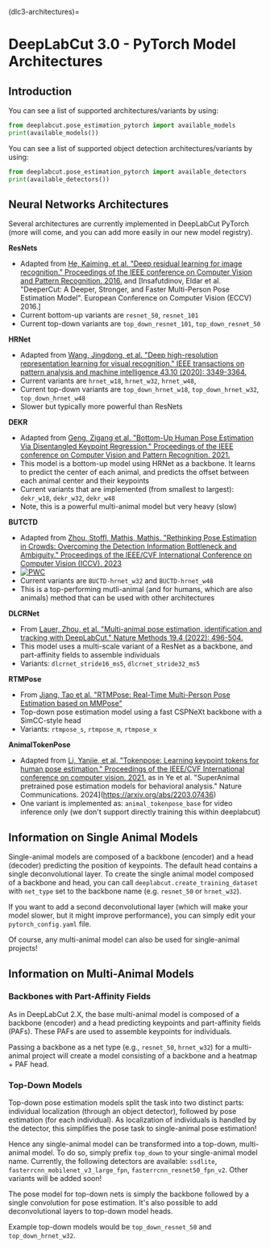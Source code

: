 (dlc3-architectures)=
# DeepLabCut 3.0 - PyTorch Model Architectures

## Introduction

You can see a list of supported architectures/variants by using:

```python
from deeplabcut.pose_estimation_pytorch import available_models
print(available_models())
```

You can see a list of supported object detection architectures/variants by using:

```python
from deeplabcut.pose_estimation_pytorch import available_detectors
print(available_detectors())
```

## Neural Networks Architectures

Several architectures are currently implemented in DeepLabCut PyTorch (more will come,
and you can add more easily in our new model registry).

**ResNets**
- Adapted from [He, Kaiming, et al. "Deep residual learning for image recognition." Proceedings of the IEEE conference on Computer Vision and Pattern Recognition. 2016.](https://openaccess.thecvf.com/content_cvpr_2016/html/He_Deep_Residual_Learning_CVPR_2016_paper.html) and [Insafutdinov, Eldar et al. "DeeperCut: A Deeper, Stronger, and Faster Multi-Person Pose Estimation Model". European Conference on Computer Vision (ECCV) 2016.]
- Current bottom-up variants are `resnet_50`, `resnet_101`
- Current top-down variants are `top_down_resnet_101`, `top_down_resnet_50`

**HRNet**
- Adapted from [Wang, Jingdong, et al. "Deep high-resolution representation learning for visual recognition." IEEE transactions on pattern analysis and machine intelligence 43.10 (2020): 3349-3364.](https://arxiv.org/abs/1908.07919)
- Current variants are `hrnet_w18`, `hrnet_w32`, `hrnet_w48`, 
- Current top-down variants are `top_down_hrnet_w18`, `top_down_hrnet_w32`, `top_down_hrnet_w48`
- Slower but typically more powerful than ResNets

**DEKR**
- Adapted from [Geng, Zigang et al. "Bottom-Up Human Pose Estimation Via Disentangled Keypoint Regression." Proceedings of the IEEE conference on Computer Vision and Pattern Recognition. 2021.](https://openaccess.thecvf.com/content/CVPR2021/papers/Geng_Bottom-Up_Human_Pose_Estimation_via_Disentangled_Keypoint_Regression_CVPR_2021_paper.pdf)
- This model is a bottom-up model using HRNet as a backbone. It learns to predict the center of each animal, and predicts the offset between each animal center and their keypoints
- Current variants that are implemented (from smallest to largest): `dekr_w18`, `dekr_w32`, `dekr_w48`
- Note, this is a powerful multi-animal model but very heavy (slow)

**BUTCTD**
- Adapted from [Zhou, Stoffl, Mathis, Mathis. "Rethinking Pose Estimation in Crowds: Overcoming the Detection Information Bottleneck and Ambiguity." Proceedings of the IEEE/CVF International Conference on Computer Vision (ICCV). 2023](https://openaccess.thecvf.com/content/ICCV2023/papers/Zhou_Rethinking_Pose_Estimation_in_Crowds_Overcoming_the_Detection_Information_Bottleneck_ICCV_2023_paper.pdf)
- [![PWC](https://img.shields.io/endpoint.svg?url=https://paperswithcode.com/badge/rethinking-pose-estimation-in-crowds/pose-estimation-on-crowdpose)](https://paperswithcode.com/sota/pose-estimation-on-crowdpose?p=rethinking-pose-estimation-in-crowds)
- Current variants are `BUCTD-hrnet_w32` and `BUCTD-hrnet_w48`
- This is a top-performing mutli-animal (and for humans, which are also animals) method that can be used with other architectures

**DLCRNet**
- From [Lauer, Zhou, et al. "Multi-animal pose estimation, identification and tracking with DeepLabCut." Nature Methods 19.4 (2022): 496-504.](https://www.nature.com/articles/s41592-022-01443-0)
- This model uses a multi-scale variant of a ResNet as a backbone, and part-affinity fields to assemble individuals
- Variants: `dlcrnet_stride16_ms5`, `dlcrnet_stride32_ms5`

**RTMPose**
- From [Jiang, Tao et al. "RTMPose: Real-Time Multi-Person Pose Estimation based on MMPose"](https://arxiv.org/abs/2303.07399)
- Top-down pose estimation model using a fast CSPNeXt backbone with a SimCC-style head
- Variants: `rtmpose_s`, `rtmpose_m`, `rtmpose_x`

**AnimalTokenPose**
-  Adapted from [Li, Yanjie, et al. "Tokenpose: Learning keypoint tokens for human pose estimation." Proceedings of the IEEE/CVF International conference on computer vision. 2021.](https://arxiv.org/abs/2104.03516) as in Ye et al. "SuperAnimal pretrained pose estimation models for behavioral analysis." Nature Communications. 2024](https://arxiv.org/abs/2203.07436)
  - One variant is implemented as: `animal_tokenpose_base` for video inference only (we don't support directly training this within deeplabcut)


## Information on Single Animal Models

Single-animal models are composed of a backbone (encoder) and a head (decoder) 
predicting the position of keypoints. The default head contains a single deconvolutional
layer. To create the single animal model composed of a backbone and head, you can call
`deeplabcut.create_training_dataset` with `net_type` set to the backbone name (e.g. 
`resnet_50` or `hrnet_w32`).

If you want to add a second deconvolutional layer (which will make your model slower, 
but it might improve performance), you can simply edit your `pytorch_config.yaml` file.

Of course, any multi-animal model can also be used for single-animal projects!

## Information on Multi-Animal Models

### Backbones with Part-Affinity Fields

As in DeepLabCut 2.X, the base multi-animal model is composed of a backbone (encoder) 
and a head predicting keypoints and part-affinity fields (PAFs). These PAFs are used to 
assemble keypoints for individuals.

Passing a backbone as a net type (e.g., `resnet_50`, `hrnet_w32`) for a multi-animal 
project will create a model consisting of a backbone and a heatmap + PAF head.

### Top-Down Models

Top-down pose estimation models split the task into two distinct parts: individual 
localization (through an object detector), followed by pose estimation (for each 
individual). As localization of individuals is handled by the detector, this simplifies
the pose task to single-animal pose estimation!

Hence any single-animal model can be transformed into a top-down, multi-animal model. To
do so, simply prefix `top_down` to your single-animal model name. Currently, the 
following detectors are available: `ssdlite`, `fasterrcnn_mobilenet_v3_large_fpn`,
`fasterrcnn_resnet50_fpn_v2`. Other variants will be added soon!  

The pose model for top-down nets is simply the backbone followed by a single convolution
for pose estimation. It's also possible to add deconvolutional layers to top-down model
heads.

Example top-down models would be `top_down_resnet_50` and `top_down_hrnet_w32`.
